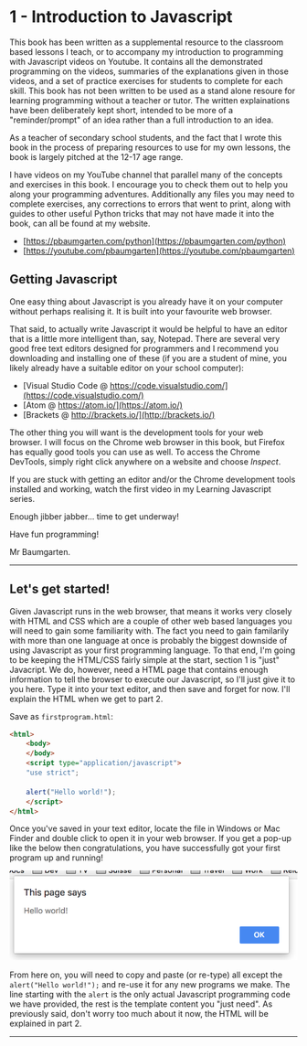 # 1 - Introduction to Javascript

This book has been written as a supplemental resource to the classroom based lessons I teach, or to accompany my introduction to programming with Javascript videos on Youtube. It contains all the demonstrated programming on the videos, summaries of the explanations given in those videos, and a set of practice exercises for students to complete for each skill. This book has not been written to be used as a stand alone resoure for learning programming without a teacher or tutor.  The written explainations have been deliberately kept short, intended to be more of a "reminder/prompt" of an idea rather than a full introduction to an idea.

As a teacher of secondary school students, and the fact that I wrote this book in the process of preparing resources to use for my own lessons, the book is largely pitched at the 12-17 age range.

I have videos on my YouTube channel that parallel many of the concepts and exercises in this book. I encourage you to check them out to help you along your programming adventures.  Additionally any files you may need to complete exercises, any corrections to errors that went to print, along with guides to other useful Python tricks that may not have made it into the book, can all be found at my website.

* [https://pbaumgarten.com/python](https://pbaumgarten.com/python)
* [https://youtube.com/pbaumgarten](https://youtube.com/pbaumgarten)

## Getting Javascript

One easy thing about Javascript is you already have it on your computer without perhaps realising it. It is built into your favourite web browser.

That said, to actually write Javascript it would be helpful to have an editor that is a little more intelligent than, say, Notepad. There are several very good free text editors designed for programmers and I recommend you downloading and installing one of these (if you are a student of mine, you likely already have a suitable editor on your school computer):

* [Visual Studio Code @ https://code.visualstudio.com/](https://code.visualstudio.com/)
* [Atom @ https://atom.io/](https://atom.io/)
* [Brackets @ http://brackets.io/](http://brackets.io/)

The other thing you will want is the development tools for your web browser. I will focus on the Chrome web browser in this book, but Firefox has equally good tools you can use as well. To access the Chrome DevTools, simply right click anywhere on a website and choose *Inspect*.

If you are stuck with getting an editor and/or the Chrome development tools installed and working, watch the first video in my Learning Javascript series.

Enough jibber jabber... time to get underway!

Have fun programming!

Mr Baumgarten.

---

## Let's get started!

Given Javascript runs in the web browser, that means it works very closely with HTML and CSS which are a couple of other web based languages you will need to gain some familiarity with. The fact you need to gain familarily with more than one language at once is probably the biggest downside of using Javascript as your first programming language. To that end, I'm going to be keeping the HTML/CSS fairly simple at the start, section 1 is "just" Javacript. We do, however, need a HTML page that contains enough information to tell the browser to execute our Javascript, so I'll just give it to you here. Type it into your text editor, and then save and forget for now. I'll explain the HTML when we get to part 2.

Save as `firstprogram.html`:

```html
<html>
    <body>
    </body>
    <script type="application/javascript">
    "use strict";

    alert("Hello world!");
    </script>
</html>
```

Once you've saved in your text editor, locate the file in Windows or Mac Finder and double click to open it in your web browser. If you get a pop-up like the below then congratulations, you have successfully got your first program up and running!

![Screenshoot](img/js-helloworld.png)

From here on, you will need to copy and paste (or re-type) all except the `alert("Hello world!");` and re-use it for any new programs we make. The line starting with the `alert` is the only actual Javascript programming code we have provided, the rest is the template content you "just need".  As previously said, don't worry too much about it now, the HTML will be explained in part 2.

---